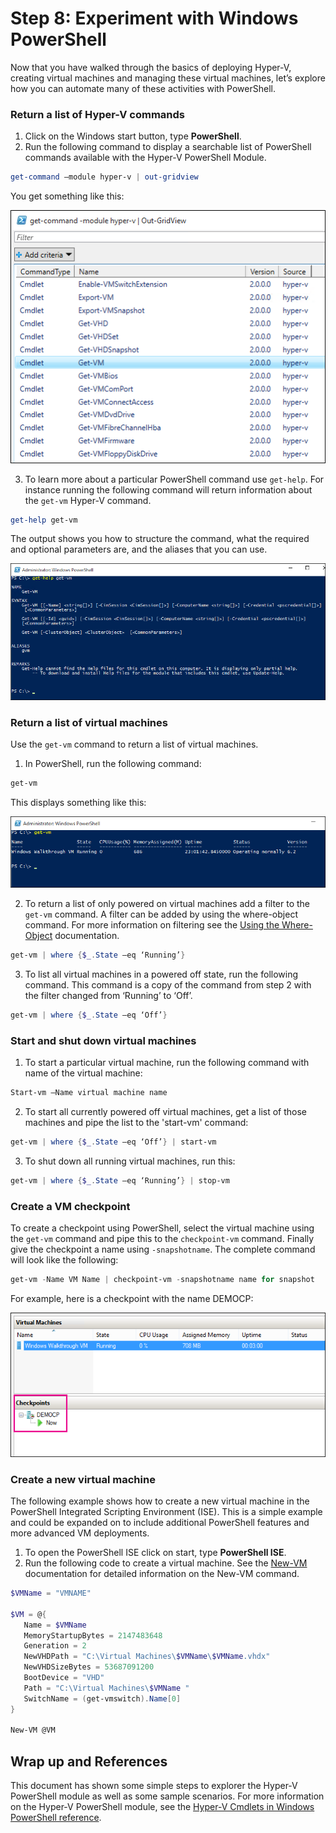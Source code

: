 # Step 8: Experiment with Windows PowerShell

Now that you have walked through the basics of deploying Hyper-V, creating virtual machines and managing these virtual machines, let’s explore how you can automate many of these activities with PowerShell.

### Return a list of Hyper-V commands

1.  Click on the Windows start button, type **PowerShell**.
2.  Run the following command to display a searchable list of PowerShell commands available with the Hyper-V PowerShell Module.

 ```powershell
get-command –module hyper-v | out-gridview
 ```
  You get something like this:

  ![](media\command_grid.png)

3. To learn more about a particular PowerShell command use `get-help`. For instance running the following command will return information about the `get-vm` Hyper-V command.

  ```powershell
get-help get-vm
  ```
 The output shows you how to structure the command, what the required and optional parameters are, and the aliases that you can use.

 ![](media\get_help.png)


### Return a list of virtual machines

Use the `get-vm` command to return a list of virtual machines.

1. In PowerShell, run the following command:

 ```powershell
get-vm
 ```
 This displays something like this:

 ![](media\get_vm.png)

2. To return a list of only powered on virtual machines add a filter to the `get-vm` command. A filter can be added by using the where-object command. For more information on filtering see the [Using the Where-Object](https://technet.microsoft.com/en-us/library/ee177028.aspx) documentation.

 ```powershell
 get-vm | where {$_.State –eq ‘Running’}
 ```
3.  To list all virtual machines in a powered off state, run the following command. This command is a copy of the command from step 2 with the filter changed from ‘Running’ to ‘Off’.

 ```powershell
 get-vm | where {$_.State –eq ‘Off’}
 ```

### Start and shut down virtual machines

1. To start a particular virtual machine, run the following command with name of the virtual machine:

 ```powershell
 Start-vm –Name virtual machine name
 ```

2. To start all currently powered off virtual machines, get a list of those machines and pipe the list to the 'start-vm' command:

  ```powershell
 get-vm | where {$_.State –eq ‘Off’} | start-vm
  ```
3. To shut down all running virtual machines, run this:

  ```powershell
 get-vm | where {$_.State –eq ‘Running’} | stop-vm
  ```

### Create a VM checkpoint

To create a checkpoint using PowerShell, select the virtual machine using the `get-vm` command and pipe this to the `checkpoint-vm` command. Finally give the checkpoint a name using `-snapshotname`. The complete command will look like the following:

 ```powershell
 get-vm -Name VM Name | checkpoint-vm -snapshotname name for snapshot
 ```
For example, here is a checkpoint with the name DEMOCP:

 ![](media\POSH_CP2.png)

### Create a new virtual machine

The following example shows how to create a new virtual machine in the PowerShell Integrated Scripting Environment (ISE). This is a simple example and could be expanded on to include additional PowerShell features and more advanced VM deployments.

1. To open the PowerShell ISE click on start, type **PowerShell ISE**.
2. Run the following code to create a virtual machine. See the [New-VM](https://technet.microsoft.com/en-us/library/hh848537.aspx) documentation for detailed information on the New-VM command.

  ```powershell
 $VMName = "VMNAME"

 $VM = @{
     Name = $VMName 
     MemoryStartupBytes = 2147483648
     Generation = 2
     NewVHDPath = "C:\Virtual Machines\$VMName\$VMName.vhdx"
     NewVHDSizeBytes = 53687091200
     BootDevice = "VHD"
     Path = "C:\Virtual Machines\$VMName "
     SwitchName = (get-vmswitch).Name[0]
 }

 New-VM @VM
  ```

## Wrap up and References

This document has shown some simple steps to explorer the Hyper-V PowerShell module as well as some sample scenarios. For more information on the Hyper-V PowerShell module, see the [Hyper-V Cmdlets in Windows PowerShell reference](https://technet.microsoft.com/%5Clibrary/Hh848559.aspx).




<!--HONumber=Jan16_HO2-->
